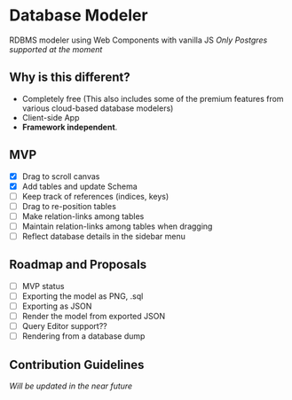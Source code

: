 # Database Modeler

RDBMS modeler using Web Components with vanilla JS
*Only Postgres supported at the moment*

## Why is this different?
- Completely free (This also includes some of the premium features from various cloud-based database modelers)
- Client-side App
- **Framework independent**.

## MVP

- [x] Drag to scroll canvas
- [x] Add tables and update Schema
- [ ] Keep track of references (indices, keys)
- [ ] Drag to re-position tables
- [ ] Make relation-links among tables
- [ ] Maintain relation-links among tables when dragging
- [ ] Reflect database details in the sidebar menu
## Roadmap and Proposals
- [ ] MVP status
- [ ] Exporting the model as PNG, .sql
- [ ] Exporting as JSON 
- [ ] Render the model from exported JSON
- [ ] Query Editor support??
- [ ] Rendering from a database dump 

## Contribution Guidelines

*Will be updated in the near future*
